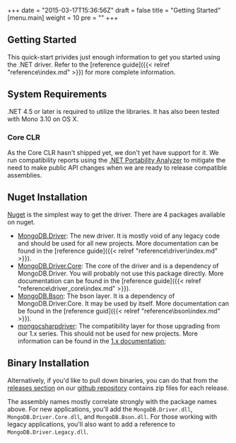 +++
date = "2015-03-17T15:36:56Z"
draft = false
title = "Getting Started"
[menu.main]
  weight = 10
  pre = "<i class='fa fa-road'></i>"
+++

## Getting Started

This quick-start privides just enough information to get you started using the .NET driver. Refer to the [reference guide]({{< relref "reference\index.md" >}}) for more complete information.

## System Requirements

.NET 4.5 or later is required to utilize the libraries. It has also been tested with Mono 3.10 on OS X.

### Core CLR

As the Core CLR hasn't shipped yet, we don't yet have support for it. We run compatibility reports using the [.NET Portability Analyzer](https://visualstudiogallery.msdn.microsoft.com/1177943e-cfb7-4822-a8a6-e56c7905292b) to mitigate the need to make public API changes when we are ready to release compatible assemblies.

## Nuget Installation

[Nuget](http://www.nuget.org/) is the simplest way to get the driver. There are 4 packages available on nuget.

- [MongoDB.Driver](http://www.nuget.org/packages/mongodb.driver): The new driver. It is mostly void of any legacy code and should be used for all new projects. More documentation can be found in the [reference guide]({{< relref "reference\driver\index.md" >}}).
- [MongoDB.Driver.Core](http://www.nuget.org/packages/mongodb.driver.core): The core of the driver and is a dependency of MongoDB.Driver. You will probably not use this package directly. More documentation can be found in the [reference guide]({{< relref "reference\driver_core\index.md" >}}).
- [MongoDB.Bson](http://www.nuget.org/packages/mongodb.bson): The bson layer. It is a dependency of MongoDB.Driver.Core. It may be used by itself. More documentation can be found in the [reference guid]({{< relref "reference\bson\index.md" >}}).
- [mongocsharpdriver](http://www.nuget.org/packages/mongocsharpdriver): The compatibility layer for those upgrading from our 1.x series. This should not be used for new projects. More information can be found in the [1.x documentation](http://mongodb.github.io/mongo-csharp-driver/1.x);

## Binary Installation

Alternatively, if you'd like to pull down binaries, you can do that from the [releases section](https://github.com/mongodb/mongo-csharp-driver/releases) on our [github repository](https://github.com/mongodb/mongo-csharp-driver) contains zip files for each release.

The assembly names mostly correlate strongly with the package names above. For new applications, you'll add the `MongoDB.Driver.dll`, `MongoDB.Driver.Core.dll`, and `MongoDB.Bson.dll`. For those working with legacy applications, you'll also want to add a reference to `MongoDB.Driver.Legacy.dll`.
